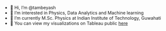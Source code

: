 - 👋 Hi, I’m @tambeyash
- 👀 I’m interested in Physics, Data Analytics and Machine learning
- 🌱 I’m currently M.Sc. Physics at Indian Institute of Technology, Guwahati
- 💞️ You can view my visualizations on Tableau public [here](https://public.tableau.com/app/profile/yash.tambe)
<!---
- 💞️ I’m looking to collaborate on ...
- 📫 How to reach me ...
--->
<!---
tambeyash/tambeyash is a ✨ special ✨ repository because its `README.md` (this file) appears on your GitHub profile.
You can click the Preview link to take a look at your changes.
--->
